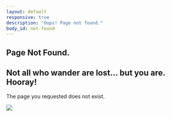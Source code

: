 ```yaml
---
layout: default
responsive: true
description: "Oops! Page not found."
body_id: not-found
---
```

<div class="container text-center">
  <section class="page404">
    <h1>Page Not Found.</h1>
    <h2>Not all who wander are lost... but you are. Hooray!</h1>
    <p class="lead">The page you requested does not exist.</p>
    <img src="/images/404-trooper-map-zoom.jpg">
  </section>
</div>
